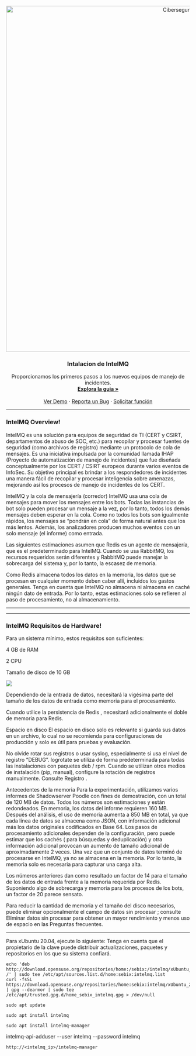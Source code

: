<p align="center">
  <a href="https://github.com/othneildrew/Best-README-Template">
    <img width="946" alt="Ciberseguridad" src="https://user-images.githubusercontent.com/46871300/125079966-38ef8380-e092-11eb-9b5e-8bd0314d9274.PNG">
  </a>
 
   <h3 align="center">Intalacion de IntelMQ</h3>

  <p align="center">
    Proporcionamos los primeros pasos a los nuevos equipos de manejo de incidentes.
    <br />
    <a href="https://github.com/othneildrew/Best-README-Template"><strong>Explora la guia »</strong></a>
    <br />
    <br />
    <a href="https://github.com/othneildrew/Best-README-Template">Ver Demo</a>
    ·
    <a href="https://github.com/othneildrew/Best-README-Template/issues">Reporta un Bug</a>
    ·
    <a href="https://github.com/othneildrew/Best-README-Template/issues">Solicitar función</a>
  </p>
</p>




----
### IntelMQ Overview!


IntelMQ es una solución para equipos de seguridad de TI (CERT y CSIRT, departamentos de abuso de SOC, etc.) para recopilar y procesar fuentes de seguridad (como archivos de registro) mediante un protocolo de cola de mensajes. Es una iniciativa impulsada por la comunidad llamada IHAP (Proyecto de automatización de manejo de incidentes) que fue diseñada conceptualmente por los CERT / CSIRT europeos durante varios eventos de InfoSec. Su objetivo principal es brindar a los respondedores de incidentes una manera fácil de recopilar y procesar inteligencia sobre amenazas, mejorando así los procesos de manejo de incidentes de los CERT.

IntelMQ y la cola de mensajería (corredor) 
IntelMQ usa una cola de mensajes para mover los mensajes entre los bots. Todas las instancias de bot solo pueden procesar un mensaje a la vez, por lo tanto, todos los demás mensajes deben esperar en la cola. Como no todos los bots son igualmente rápidos, los mensajes se “pondrán en cola” de forma natural antes que los más lentos. Además, los analizadores producen muchos eventos con un solo mensaje (el informe) como entrada.

Las siguientes estimaciones asumen que Redis es un agente de mensajería, que es el predeterminado para IntelMQ. Cuando se usa RabbitMQ, los recursos requeridos serán diferentes y RabbitMQ puede manejar la sobrecarga del sistema y, por lo tanto, la escasez de memoria.

Como Redis almacena todos los datos en la memoria, los datos que se procesan en cualquier momento deben caber allí, incluidos los gastos generales. Tenga en cuenta que IntelMQ no almacena ni almacena en caché ningún dato de entrada. Por lo tanto, estas estimaciones solo se refieren al paso de procesamiento, no al almacenamiento.

---

----
### IntelMQ Requisitos de Hardware!


Para un sistema mínimo, estos requisitos son suficientes:

4 GB de RAM

2 CPU

Tamaño de disco de 10 GB

![](https://user-images.githubusercontent.com/87453279/132967583-bc9cc7ad-5ecd-42e5-bbc3-cfc45bcbf3d0.png)

Dependiendo de la entrada de datos, necesitará la vigésima parte del tamaño de los datos de entrada como memoria para el procesamiento.

Cuando utilice la persistencia de Redis , necesitará adicionalmente el doble de memoria para Redis.

Espacio en disco 
El espacio en disco solo es relevante si guarda sus datos en un archivo, lo cual no se recomienda para configuraciones de producción y solo es útil para pruebas y evaluación.

No olvide rotar sus registros o usar syslog, especialmente si usa el nivel de registro “DEBUG”. logrotate se utiliza de forma predeterminada para todas las instalaciones con paquetes deb / rpm. Cuando se utilizan otros medios de instalación (pip, manual), configure la rotación de registros manualmente. Consulte Registro .

Antecedentes de la memoria 
Para la experimentación, utilizamos varios informes de Shadowserver Poodle con fines de demostración, con un total de 120 MB de datos. Todos los números son estimaciones y están redondeados. En memoria, los datos del informe requieren 160 MB. Después del análisis, el uso de memoria aumenta a 850 MB en total, ya que cada línea de datos se almacena como JSON, con información adicional más los datos originales codificados en Base 64. Los pasos de procesamiento adicionales dependen de la configuración, pero puede estimar que los cachés ( para búsquedas y deduplicación) y otra información adicional provocan un aumento de tamaño adicional de aproximadamente 2 veces. Una vez que un conjunto de datos terminó de procesarse en IntelMQ, ya no se almacena en la memoria. Por lo tanto, la memoria solo es necesaria para capturar una carga alta.

Los números anteriores dan como resultado un factor de 14 para el tamaño de los datos de entrada frente a la memoria requerida por Redis. Suponiendo algo de sobrecarga y memoria para los procesos de los bots, un factor de 20 parece sensato.

Para reducir la cantidad de memoria y el tamaño del disco necesarios, puede eliminar opcionalmente el campo de datos sin procesar ; consulte Eliminar datos sin procesar para obtener un mayor rendimiento y menos uso de espacio en las Preguntas frecuentes.

-----



Para xUbuntu 20.04, ejecute lo siguiente:
Tenga en cuenta que el propietario de la clave puede distribuir actualizaciones, paquetes y repositorios en los que su sistema confiará.

```
echo 'deb http://download.opensuse.org/repositories/home:/sebix:/intelmq/xUbuntu_20.04/ /' | sudo tee /etc/apt/sources.list.d/home:sebix:intelmq.list
curl -fsSL https://download.opensuse.org/repositories/home:sebix:intelmq/xUbuntu_20.04/Release.key | gpg --dearmor | sudo tee /etc/apt/trusted.gpg.d/home_sebix_intelmq.gpg > /dev/null
```
```
sudo apt update
```
```
sudo apt install intelmq
```
```
sudo apt install intelmq-manager
```

intelmq-api-adduser --user intelmq --password intelmq

```
http://<intelmq_ip>/intelmq-manager
```
